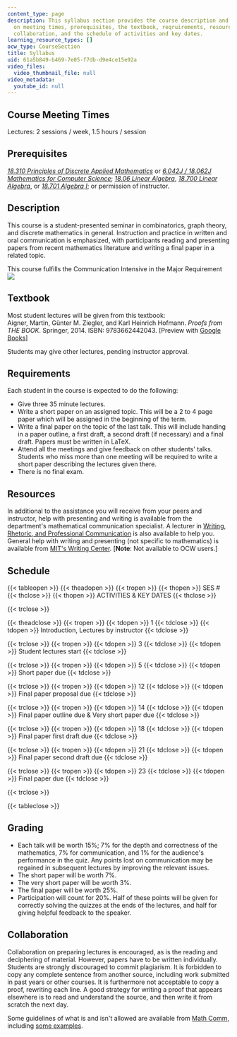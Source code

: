 ```yaml
---
content_type: page
description: This syllabus section provides the course description and information
  on meeting times, prerequisites, the textbook, reqruirements, resources, grading,
  collaboration, and the schedule of activities and key dates.
learning_resource_types: []
ocw_type: CourseSection
title: Syllabus
uid: 61a5b849-b469-7e05-f7db-d9e4ce15e92a
video_files:
  video_thumbnail_file: null
video_metadata:
  youtube_id: null
---
```


Course Meeting Times
--------------------

Lectures: 2 sessions / week, 1.5 hours / session

Prerequisites
-------------

[_18.310 Principles of Discrete Applied Mathematics_](/courses/18-310-principles-of-discrete-applied-mathematics-fall-2013) or [_6.042J / 18.062J Mathematics for Computer Science_](/courses/6-042j-mathematics-for-computer-science-fall-2010); [_18.06 Linear Algebra_](/courses/18-06-linear-algebra-spring-2010), [_18.700 Linear Algebra_](/courses/18-700-linear-algebra-fall-2013), or [_18.701 Algebra I_](/courses/18-701-algebra-i-fall-2010); or permission of instructor.

Description
-----------

This course is a student-presented seminar in combinatorics, graph theory, and discrete mathematics in general. Instruction and practice in written and oral communication is emphasized, with participants reading and presenting papers from recent mathematics literature and writing a final paper in a related topic.

This course fulfills the Communication Intensive in the Major Requirement ![](/images/educator/icon-question-cim.png)

Textbook
--------

Most student lectures will be given from this textbook:  
Aigner, Martin, Günter M. Ziegler, and Karl Heinrich Hofmann. _Proofs from THE BOOK_. Springer, 2014. ISBN: 9783662442043. \[Preview with [Google Books](http://books.google.com/books?id=2iI9BAAAQBAJ&printsec=frontcover)\]

Students may give other lectures, pending instructor approval.

Requirements
------------

Each student in the course is expected to do the following:

*   Give three 35 minute lectures.
*   Write a short paper on an assigned topic. This will be a 2 to 4 page paper which will be assigned in the beginning of the term.
*   Write a final paper on the topic of the last talk. This will include handing in a paper outline, a first draft, a second draft (if necessary) and a final draft. Papers must be written in LaTeX.
*   Attend all the meetings and give feedback on other students' talks. Students who miss more than one meeting will be required to write a short paper describing the lectures given there.
*   There is no final exam.

Resources
---------

In additional to the assistance you will receive from your peers and instructor, help with presenting and writing is available from the department's mathematical communication specialist. A lecturer in [Writing, Rhetoric, and Professional Communication](http://cmsw.mit.edu/education/writing-rhetoric-professional-communication/) is also available to help you. General help with writing and presenting (not specific to mathematics) is available from [MIT's Writing Center](http://cmsw.mit.edu/writing-and-communication-center/). \[**Note**: Not available to OCW users.\]

Schedule
--------

{{< tableopen >}}
{{< theadopen >}}
{{< tropen >}}
{{< thopen >}}
SES #
{{< thclose >}}
{{< thopen >}}
ACTIVITIES & KEY DATES
{{< thclose >}}

{{< trclose >}}

{{< theadclose >}}
{{< tropen >}}
{{< tdopen >}}
1
{{< tdclose >}}
{{< tdopen >}}
Introduction, Lectures by instructor
{{< tdclose >}}

{{< trclose >}}
{{< tropen >}}
{{< tdopen >}}
3
{{< tdclose >}}
{{< tdopen >}}
Student lectures start
{{< tdclose >}}

{{< trclose >}}
{{< tropen >}}
{{< tdopen >}}
5
{{< tdclose >}}
{{< tdopen >}}
Short paper due
{{< tdclose >}}

{{< trclose >}}
{{< tropen >}}
{{< tdopen >}}
12
{{< tdclose >}}
{{< tdopen >}}
Final paper proposal due
{{< tdclose >}}

{{< trclose >}}
{{< tropen >}}
{{< tdopen >}}
14
{{< tdclose >}}
{{< tdopen >}}
Final paper outline due & Very short paper due
{{< tdclose >}}

{{< trclose >}}
{{< tropen >}}
{{< tdopen >}}
18
{{< tdclose >}}
{{< tdopen >}}
Final paper first draft due
{{< tdclose >}}

{{< trclose >}}
{{< tropen >}}
{{< tdopen >}}
21
{{< tdclose >}}
{{< tdopen >}}
Final paper second draft due
{{< tdclose >}}

{{< trclose >}}
{{< tropen >}}
{{< tdopen >}}
23
{{< tdclose >}}
{{< tdopen >}}
Final paper due
{{< tdclose >}}

{{< trclose >}}

{{< tableclose >}}

Grading
-------

*   Each talk will be worth 15%; 7% for the depth and correctness of the mathematics, 7% for communication, and 1% for the audience's performance in the quiz. Any points lost on communication may be regained in subsequent lectures by improving the relevant issues.
*   The short paper will be worth 7%.
*   The very short paper will be worth 3%.
*   The final paper will be worth 25%.
*   Participation will count for 20%. Half of these points will be given for correctly solving the quizzes at the ends of the lectures, and half for giving helpful feedback to the speaker.

Collaboration
-------------

Collaboration on preparing lectures is encouraged, as is the reading and deciphering of material. However, papers have to be written individually. Students are strongly discouraged to commit plagiarism. It is forbidden to copy any complete sentence from another source, including work submitted in past years or other courses. It is furthermore not acceptable to copy a proof, rewriting each line. A good strategy for writing a proof that appears elsewhere is to read and understand the source, and then write it from scratch the next day.

Some guidelines of what is and isn't allowed are available from [Math Comm](http://mathcomm.org/general-principles-of-communicating-math/use-of-sources/), including [some examples](http://mathcomm.org/folder/math-supplement-for-academic-integrity-handbook/).